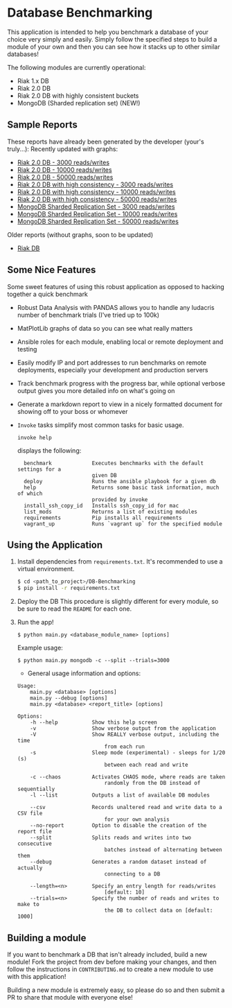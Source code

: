 # Database Benchmarking

This application is intended to help you benchmark a database of your choice very simply and easily.  Simply follow the specified steps to build a module of your own and then you can see how it stacks up to other similar databases!

The following modules are currently operational:
* Riak 1.x DB
* Riak 2.0 DB
* Riak 2.0 DB with highly consistent buckets
* MongoDB (Sharded replication set) (NEW!)

## Sample Reports

These reports have already been generated by the developer (your's truly...):
Recently updated with graphs:
* [Riak 2.0 DB - 3000 reads/writes](published_reports/riak2db/RIAK2-standard-3000trials/RIAK2-standard-3000trials.md)
* [Riak 2.0 DB - 10000 reads/writes](published_reports/riak2db/RIAK2-standard-10000trials/RIAK2-standard-10000trials.md)
* [Riak 2.0 DB - 50000 reads/writes](published_reports/riak2db/RIAK2-standard-50000trials/RIAK2-standard-50000trials.md)
* [Riak 2.0 DB with high consistency - 3000 reads/writes](published_reports/riak2db/RIAK2-consistent-3000trials/RIAK2-consistent-3000trials.md)
* [Riak 2.0 DB with high consistency - 10000 reads/writes](published_reports/riak2db/RIAK2-consistent-10000trials/RIAK2-consistent-10000trials.md)
* [Riak 2.0 DB with high consistency - 50000 reads/writes](published_reports/riak2db/RIAK2-consistent-50000trials/RIAK2-consistent-50000trials.md)
* [MongoDB Sharded Replication Set - 3000 reads/writes](published_reports/mongodb/MONGO-ShardedCluster-3000trials/MONGO-ShardedCluster-3000trials.md)
* [MongoDB Sharded Replication Set - 10000 reads/writes](published_reports/mongodb/MONGO-ShardedCluster-10000trials/MONGO-ShardedCluster-10000trials.md)
* [MongoDB Sharded Replication Set - 50000 reads/writes](published_reports/mongodb/MONGO-ShardedCluster-50000trials/MONGO-ShardedCluster-50000trials.md)

Older reports (without graphs, soon to be updated)
* [Riak DB](published_reports/riakdb/RIAK.report.md)


## Some Nice Features

Some sweet features of using this robust application as opposed to hacking together a quick benchmark
* Robust Data Analysis with PANDAS allows you to handle any ludacris number of benchmark trials (I've tried up to 100k)
* MatPlotLib graphs of data so you can see what really matters
* Ansible roles for each module, enabling local or remote deployment and testing
* Easily modify IP and port addresses to run benchmarks on remote deployments, especially your development and production servers 
* Track benchmark progress with the progress bar, while optional verbose output gives you more detailed info on what's going on
* Generate a markdown report to view in a nicely formatted document for showing off to your boss or whomever
* `Invoke` tasks simplify most common tasks for basic usage.
    ```
    invoke help
    ```
    displays the following:
    
    ```
      benchmark             Executes benchmarks with the default settings for a
                            given DB
      deploy                Runs the ansible playbook for a given db
      help                  Returns some basic task information, much of which
                            provided by invoke
      install_ssh_copy_id   Installs ssh_copy_id for mac
      list_mods             Returns a list of existing modules
      requirements          Pip installs all requirements
      vagrant_up            Runs `vagrant up` for the specified module
    ```

## Using the Application

1. Install dependencies from `requirements.txt`.  It's recommended to use a virtual environment.
    ``` bash
    $ cd <path_to_project>/DB-Benchmarking
    $ pip install -r requirements.txt
    ```

2. Deploy the DB
   This procedure is slightly different for every module, so be sure to read the `README` for each one.

3. Run the app!

    ```
    $ python main.py <database_module_name> [options]
    ```
    
    Example usage:
    
    ```
    $ python main.py mongodb -c --split --trials=3000
    ```

    * General usage information and options:
    ```
    Usage:
        main.py <database> [options]
        main.py --debug [options]
        main.py <database> <report_title> [options]

    Options:
        -h --help           Show this help screen
        -v                  Show verbose output from the application
        -V                  Show REALLY verbose output, including the time
                                from each run
        -s                  Sleep mode (experimental) - sleeps for 1/20 (s)
                                between each read and write

        -c --chaos          Activates CHAOS mode, where reads are taken
                                randomly from the DB instead of sequentially
        -l --list           Outputs a list of available DB modules

        --csv               Records unaltered read and write data to a CSV file
                                for your own analysis
        --no-report         Option to disable the creation of the report file
        --split             Splits reads and writes into two consecutive
                                batches instead of alternating between them
        --debug             Generates a random dataset instead of actually
                                connecting to a DB

        --length=<n>        Specify an entry length for reads/writes
                                [default: 10]
        --trials=<n>        Specify the number of reads and writes to make to
                                the DB to collect data on [default: 1000]
    ```

## Building a module

If you want to benchmark a DB that isn't already included, build a new module!  Fork the project from dev before making your changes, and then follow the instructions in `CONTRIBUTING.md` to create a new module to use with this application!

Building a new module is extremely easy, so please do so and then submit a PR to share that module with everyone else!
